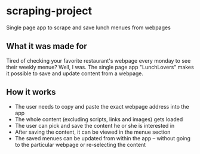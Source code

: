 # scraping-project
Single page app to scrape and save lunch menues from webpages

## What it was made for
Tired of checking your favorite restaurant's webpage every monday to see their weekly menue? Well, I was. The single page app "LunchLovers" makes it possible to save and update content from a webpage. 

## How it works
- The user needs to copy and paste the exact webpage address into the app
- The whole content (excluding scripts, links and images) gets loaded
- The user can pick and save the content he or she is interested in
- After saving the content, it can be viewed in the menue section
- The saved menues can be updated from within the app – without going to the particular webpage or re-selecting the content
